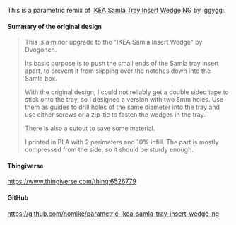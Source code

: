 This is a parametric remix of [IKEA Samla Tray Insert Wedge NG](https://www.thingiverse.com/thing:3572388) by iggyggi.

#### Summary of the original design

> This is a minor upgrade to the "IKEA Samla Insert Wedge" by Dvogonen.
>
> Its basic purpose is to push the small ends of the Samla tray insert apart, to prevent it from slipping over the notches down into the Samla box.
>
> With the original design, I could not reliably get a double sided tape to stick onto the tray, so I designed a version with two 5mm holes. Use them as guides to drill holes of the same diameter into the tray and use either screws or a zip-tie to fasten the wedges in the tray.
>
> There is also a cutout to save some material.
>
> I printed in PLA with 2 perimeters and 10% infill. The part is mostly compressed from the side, so it should be sturdy enough.

#### Thingiverse

<https://www.thingiverse.com/thing:6526779>

#### GitHub

<https://github.com/nomike/parametric-ikea-samla-tray-insert-wedge-ng>
